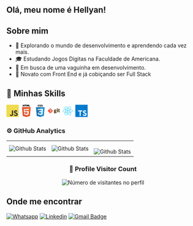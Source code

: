 ## Olá, meu nome é Hellyan!
## Sobre mim

- 🤔 Explorando o mundo de desenvolvimento e aprendendo cada vez mais.
- 🎓 Estudando Jogos Digitas na Faculdade de Americana.
- 💼 Em busca de uma vaguinha em desenvolvimento.
- 🌱 Novato com Front End e já cobiçando ser Full Stack

## 🚀 Minhas Skills

<code><img height="32" src="https://raw.githubusercontent.com/github/explore/80688e429a7d4ef2fca1e82350fe8e3517d3494d/topics/javascript/javascript.png" alt="Javascript"/></code>
<code><img height="32" src="https://raw.githubusercontent.com/github/explore/80688e429a7d4ef2fca1e82350fe8e3517d3494d/topics/html/html.png" alt="HTML5"/></code>
<code><img height="32" src="https://raw.githubusercontent.com/github/explore/80688e429a7d4ef2fca1e82350fe8e3517d3494d/topics/css/css.png" alt="CSS"/></code>
<code><img height="32" src="https://raw.githubusercontent.com/github/explore/80688e429a7d4ef2fca1e82350fe8e3517d3494d/topics/git/git.png" alt="GIT"/></code>
<code><img height="32" src="https://raw.githubusercontent.com/github/explore/80688e429a7d4ef2fca1e82350fe8e3517d3494d/topics/react/react.png" alt="React"/></code>
<code><img height="32" src="https://raw.githubusercontent.com/github/explore/80688e429a7d4ef2fca1e82350fe8e3517d3494d/topics/typescript/typescript.png" alt="Typescript"/></code>


### ⚙️ GitHub Analytics

<table>
  <tr>
    <td>
      <img
        align="left"
        src="https://github-readme-stats.vercel.app/api?username=HellyanLopes&theme=dark&hide_border=false&include_all_commits=true"
        alt="Github Stats"
      />
    </td>
    <td>
      <img
        align="left"
        src="https://github-readme-stats.vercel.app/api/top-langs/?username=HellyanLopes&theme=dark&hide_border=false&include_all_commits=true&count_private=true&layout=compact"
        alt="Github Stats"
      />
    </td>
    <td>
      <br />
      <img
        align="left"
        src="https://github-readme-streak-stats.herokuapp.com/?user=HellyanLopes&theme=dark&hide_border=false"
        alt="Github Stats"
      />
    </td>
  </tr>
</table>

<div align="center">
  <h3><b>📍 Profile Visitor Count</b></h3>
</div>

<p align="center">
  <img
    src="https://profile-counter.glitch.me/HellyanLopes/count.svg"
    alt="Número de visitantes no perfil"
  />
</p>

## Onde me encontrar
[![Whatsapp](https://img.shields.io/badge/-Whatsapp-green?style=flat-square&logo=Whatsapp&logoColor=white&link=https://wa.me/19983268725)](https://wa.me/19983268725)
[![Linkedin](https://img.shields.io/badge/-Hellyan-blue?style=flat-square&logo=Linkedin&logoColor=white&link=https://www.linkedin.com/in/hellyan-lopes/)](https://www.linkedin.com/in/hellyan-lopes/)
[![Gmail Badge](https://img.shields.io/badge/-Hellyan.2013@gmail.com-006bed?style=flat-square&logo=Gmail&logoColor=white&link=mailto:Hellyan.2013@gmail.com)](mailto:Hellyan.2013@gmail.com)
